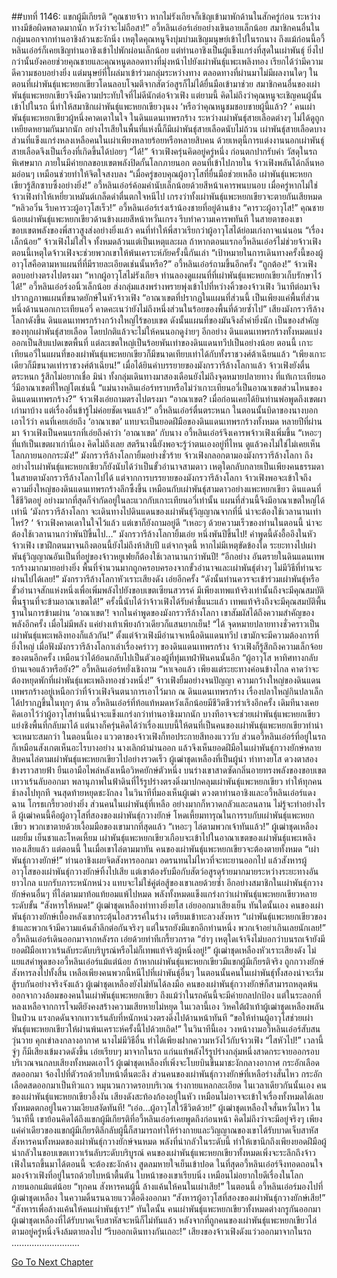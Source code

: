 ##บทที่ 1146: แขกผู้มีเกียรติ
“คุณชายจ้าว หากไม่รังเกียจก็เชิญเข้ามาพักด้านในสักครู่ก่อน ระหว่างทางมีข้อผิดพลาดมากนัก หวังว่าจะไม่ถือสา!”
อวี้หลินเอ๋อร์เอ่ยอย่างเขินอายเล็กน้อย
สมาชิกคนอื่นในกลุ่มนอกจากท่านอาชิงล้วนชะงักนิ่ง
เหตุใดคุณหนูจึงบุ่มบ่ามเชิญมนุษย์เข้าไปในรถนาง
ถึงแม้ก่อนนี้อวี้หลินเอ๋อร์ก็เคยเชิญท่านอาชิงเข้าไปพักผ่อนเล็กน้อย แต่ท่านอาชิงเป็นผู้แข็งแกร่งที่สุดในเผ่าพันธุ์ ยิ่งไปกว่านั้นยังคอยช่วยคุณชายและคุณหนูตลอดทางที่มุ่งหน้าไปยังเผ่าพันธุ์แพะเพลิงทอง เรียกได้ว่ามีความดีความชอบอย่างยิ่ง
แต่มนุษย์ที่โผล่มาเข้าร่วมกลุ่มระหว่างทาง ตลอดทางที่ผ่านมาไม่มีผลงานใดๆ ในตอนที่เผ่าพันธุ์แพะหยกเขียวโดนลอบโจมตีจากสัตว์อสูรก็ไม่ได้ยื่นมือเข้ามาช่วย
สมาชิกคนอื่นของเผ่าพันธุ์แพะหยกเขียวจึงมีความประทับใจที่ไม่ดีนักต่อจ้าวเฟิง
แต่ยามนี้ คิดไม่ถึงว่าคุณหนูจะเชิญคนผู้นั้นเข้าไปในรถ นี่ทำให้สมาชิกเผ่าพันธุ์แพะหยกเขียวงุนงง
‘หรือว่าคุณหนูชมชอบชายผู้นี้แล้ว? ‘
คนเผ่าพันธุ์แพะหยกเขียวผู้หนึ่งคาดเดาในใจ
ในดินแดนเทพรกร้าง ระหว่างเผ่าพันธุ์สายเลือดต่างๆ ไม่ได้ดูถูกเหยียดหยามกันมากนัก อย่างไรเสียในพื้นที่แห่งนี้ก็มีเผ่าพันธุ์สายเลือดนับไม่ถ้วน เผ่าพันธุ์สายเลือดบางส่วนที่แข็งแกร่งหลงเหลือคนในเผ่าเพียงหลายร้อยหรือหลายสิบคน ด้วยเหตุนี้การแต่งงานนอกเผ่าพันธุ์สายเลือดจึงเป็นเรื่องที่เกิดขึ้นได้บ่อยๆ
“ได้!”
จ้าวเฟิงครุ่นคิดอยู่ครู่หนึ่ง ก่อนตกปากรับคำ
วัสดุในรถพิเศษมาก ภายในมีค่ายกลขอบเขตพลังปิดกั้นโลกภายนอก
ตอนที่เข้าไปภายใน จ้าวเฟิงพลันได้กลิ่นหอมอ่อนๆ เหมือนช่วยทำให้จิตใจสงบลง
“เมื่อครู่ขอบคุณผู้อาวุโสที่ยื่นมือช่วยเหลือ เผ่าพันธุ์แพะหยกเขียวรู้สึกซาบซึ้งอย่างยิ่ง!”
อวี้หลินเอ๋อร์ค้อมคำนับเล็กน้อยด้วยสีหน้าเคารพนบนอบ
เมื่อครู่หากไม่ใช่จ้าวเฟิงทำให้เหยี่ยวเหมันต์เกล็ดดำตื่นตกใจหนีไป เกรงว่าทั้งเผ่าพันธุ์แพะหยกเขียวจะตายกันเสียหมด
“หลิวอวิ๋น รีบคารวะผู้อาวุโสเร็ว!”
อวี้หลินเอ๋อร์เร่งเร้าน้องชายที่อยู่ด้านข้าง
“คารวะผู้อาวุโส!”
คุณชายน้อยเผ่าพันธุ์แพะหยกเขียวด้านข้างเผยสีหน้าหวั่นเกรง รีบทำความเคารพทันที
ในสายตาของเขา ขอบเขตพลังของพี่สาวสูงส่งอย่างยิ่งแล้ว คนที่ทำให้พี่สาวเรียกว่าผู้อาวุโสได้ย่อมเก่งกาจแน่นอน
“เรื่องเล็กน้อย”
จ้าวเฟิงไม่ใส่ใจ
ทั้งหมดล้วนแต่เป็นเหตุและผล ถ้าหากตอนแรกอวี้หลินเอ๋อร์ไม่ช่วยจ้าวเฟิง ตอนนี้เหตุใดจ้าวเฟิงจะช่วยพวกเขาให้พ้นเคราะห์ภัยครั้งนี้กันเล่า
“เป้าหมายในการเดินทางครั้งนี้ของผู้อาวุโสคือตามหาแผนที่ที่มีรายละเอียดเช่นนั้นหรือ?”
อวี้หลินเอ๋อร์ถามขึ้นอีกครั้ง
“ถูกต้อง!”
จ้าวเฟิงตอบอย่างตรงไปตรงมา
“หากผู้อาวุโสไม่รังเกียจ ท่านลองดูแผนที่ที่เผ่าพันธุ์แพะหยกเขียวเก็บรักษาไว้ได้!”
อวี้หลินเอ๋อร์งอนิ้วเล็กน้อย ส่งกลุ่มแสงพร่างพรายพุ่งเข้าไปที่หว่างคิ้วของจ้าวเฟิง
วินาทีต่อมาจึงปรากฏภาพแผนที่ขนาดยักษ์ในหัวจ้าวเฟิง
“อาณาเขตที่ปรากฏในแผนที่ส่วนนี้ เป็นเพียงแค่พื้นที่ส่วนหนึ่งด้านนอกเกาะเทียนอวี่ คาดคะเนว่ายังไม่ถึงหนึ่งส่วนในร้อยของพื้นที่ด้วยซ้ำไป”
เสียงมังกรวารีล้างโลกาดังขึ้น
ดินแดนเทพรกร้างกว้างใหญ่ไร้ขอบเขต ดังนั้นแผนที่ของมันจึงล้ำค่ายิ่งนัก เป็นของสำคัญของทุกเผ่าพันธุ์สายเลือด โดยปกติแล้วจะไม่ให้คนนอกดูง่ายๆ
อีกอย่าง ดินแดนเทพรกร้างทั้งหมดแบ่งออกเป็นสิบแปดเขตพื้นที่ แต่ละเขตใหญ่เป็นร้อยพันเท่าของดินแดนทวีปเป็นอย่างน้อย
ตอนนี้ เกาะเทียนอวี่ในแผนที่ของเผ่าพันธุ์แพะหยกเขียวก็มีขนาดเทียบเท่าได้กับทั้งราชวงศ์ต้าเฉียนแล้ว
“เพียงเกาะเดียวก็มีขนาดเท่าราชวงศ์ต้าเฉียน!”
เมื่อได้ยินคำบรรยายของมังกรวารีล้างโลกาแล้ว จ้าวเฟิงยังตื่นตระหนก รู้สึกไม่อยากเชื่อ
มิน่า ทั้งกลุ่มเดินทางมาสองเดือนยังไม่ถึงจุดหมายปลายทาง ที่แท้เกาะเทียนอวี่มีอาณาเขตที่ใหญ่โตเช่นนี้
“แม่นางหลินเอ๋อร์ทราบหรือไม่ว่าเกาะเทียนอวี่เป็นอาณาเขตส่วนไหนของดินแดนเทพรกร้าง?”
จ้าวเฟิงเอ่ยถามตรงไปตรงมา
“อาณาเขต? เมื่อก่อนเคยได้ยินท่านพ่อพูดถึงเขตผาเก่ามาบ้าง แต่เรื่องอื่นข้ารู้ไม่ค่อยชัดเจนแล้ว!”
อวี้หลินเอ๋อร์ตื่นตระหนก
ในตอนนั้นบิดาของนางบอกเอาไว้ว่า คนที่เคยเอ่ยถึง ‘อาณาเขต’ แทบจะเป็นยอดฝีมือของดินแดนเทพรกร้างทั้งหมด
หลายปีที่ผ่านมา จ้าวเฟิงเป็นคนแรกที่เอ่ยถึงคำว่า ‘อาณาเขต’ กับนาง อวี้หลินเอ๋อร์จึงเคารพจ้าวเฟิงเพิ่มขึ้น
“เหอะๆ ที่แท้เป็นเขตผาเก่านี่เอง คิดไม่ถึงเลย สตรีนางนี้ยังพอจะรู้ว่าตนเองอยู่ที่ไหน ดูแล้วคงไม่ใช่ไม่เคยเห็นโลกภายนอกกระมัง!”
มังกรวารีล้างโลกายิ้มอย่างชั่วร้าย
จ้าวเฟิงกลอกตามองมังกรวารีล้างโลกา ถึงอย่างไรเผ่าพันธุ์แพะหยกเขียวก็ยังนับได้ว่าเป็นขั้วอำนาจสามดาว เหตุใดกลับกลายเป็นเพียงคนธรรมดาในสายตามังกรวารีล้างโลกาไปได้
แต่จากการบรรยายของมังกรวารีล้างโลกา จ้าวเฟิงพอจะเข้าใจถึงความยิ่งใหญ่ของดินแดนเทพรกร้างลึกซึ้งขึ้น
เหมือนกับเผ่าพันธุ์สามดาวอย่างแพะหยกเขียว ดินแดนที่ใช้ชีวิตอยู่ อย่างมากที่สุดก็จำกัดอยู่ในละแวกกับเกาะเทียนอวี่เท่านั้น แผนที่ส่วนนี้จึงมีอาณาเขตใหญ่ได้เท่านี
‘มังกรวารีล้างโลกา จะเดินทางไปดินแดนของเผ่าพันธุ์วิญญาณจากที่นี่ น่าจะต้องใช้เวลานานเท่าไหร่? ‘
จ้าวเฟิงคาดเดาในใจไว้แล้ว แต่เขาก็ยังถามอยู่ดี
“เหอะๆ ด้วยความเร็วของท่านในตอนนี้ น่าจะต้องใช้เวลานานกว่าพันปีขึ้นไป…”
มังกรวารีล้างโลกายิ้มเอ่ย
หนึ่งพันปีขึ้นไป!
คำพูดนี้ดังอื้ออึงในหัวจ้าวเฟิง
เขาฝึกตนมาจนถึงตอนนี้ยังไม่ถึงห้าสิบปี แต่จากจุดนี้ หากไม่มีเหตุขัดข้องใด ระยะทางไปเผ่าพันธุ์วิญญาณอันเป็นที่อยู่ของจ้าวหยูเฟยก็ต้องใช้เวลานานกว่าพันปี!
“อีกอย่าง อันตรายในดินแดนเทพรกร้างมากมายอย่างยิ่ง พื้นที่จำนวนมากถูกครอบครองจากขั้วอำนาจและเผ่าพันธุ์ต่างๆ ไม่มีวิธีที่ท่านจะผ่านไปได้เลย!”
มังกรวารีล้างโลกาหัวเราะเสียงดัง เอ่ยอีกครั้ง
“ดังนั้นท่านควรจะเข้าร่วมเผ่าพันธุ์หรือขั้วอำนาจสักแห่งหนึ่งเพื่อเพิ่มพลังไปยังขอบเขตเซียนสวรรค์ มีเพียงเทพแท้จริงเท่านั้นถึงจะมีคุณสมบัติพื้นฐานที่จะข้ามอาณาเขตได้!”
ครั้งนี้นับได้ว่าจ้าวเฟิงได้รับคำชี้แนะแล้ว
เทพแท้จริงถึงจะมีคุณสมบัติพื้นฐานในการข้ามผ่าน ‘อาณาเขต’!
จากในคำพูดของมังกรวารีล้างโลกา เขาสัมผัสได้ถึงความสำคัญของพลังอีกครั้ง เมื่อไม่มีพลัง แค่ย่างเท้าเพียงก้าวเดียวก็แสนยากเย็น!
“ได้ จุดหมายปลายทางชั่วคราวเป็นเผ่าพันธุ์แพะเพลิงทองก็แล้วกัน!”
ตั้งแต่จ้าวเฟิงมีอำนาจเหนือดินแดนทวีป เขามักจะมีความต้องการที่ยิ่งใหญ่
เมื่อฟังมังกรวารีล้างโลกาเล่าเรื่องคร่าวๆ ของดินแดนเทพรกร้าง จ้าวเฟิงก็รู้สึกถึงความเล็กจ้อยของตนอีกครั้ง เหมือนว่าได้ย้อนกลับไปเป็นตัวเองผู้ที่ทุ่มเทฝ่าฟันคนนั้นอีก
“ผู้อาวุโส หาทิศทางกลับบ้านเจอแล้วหรือยัง?”
อวี้หลินเอ๋อร์หยั่งเชิงถาม
“หาเจอแล้ว เพียงแต่ระยะทางค่อนข้างไกล คาดว่าจะต้องหยุดพักที่เผ่าพันธุ์แพะเพลิงทองช่วงหนึ่ง!”
จ้าวเฟิงยิ้มอย่างจนปัญญา
ความกว้างใหญ่ของดินแดนเทพรกร้างอยู่เหนือกว่าที่จ้าวเฟิงจินตนาการเอาไว้มาก ณ ดินแดนเทพรกร้าง เรื่องปลาใหญ่กินปลาเล็กได้ปรากฏขึ้นในทุกๆ ด้าน
อวี้หลินเอ๋อร์ที่ท้อแท้หมดหวังเล็กน้อยมีชีวิตชีวาร่าเริงอีกครั้ง
เดิมทีนางเคยคิดเอาไว้ว่าผู้อาวุโสท่านนี้น่าจะแข็งแกร่งกว่าท่านอาชิงมากนัก บางทีอาจจะช่วยเผ่าพันธุ์แพะหยกเขียวแย่งชิงพื้นที่กลับมาได้
แต่นางก็ครุ่นคิดได้ว่าเรื่องแบบนี้ให้ตนที่เป็นคนของเผ่าพันธุ์แพะหยกเขียวทำน่าจะเหมาะสมกว่า
ในตอนนี้เอง แววตาของจ้าวเฟิงก็ทอประกายสีทองแวววับ
ส่วนอวี้หลินเอ๋อร์ที่อยู่ในรถก็เหมือนสังเกตเห็นอะไรบางอย่าง
นางเลิกผ้าม่านออก แล้วจึงเห็นยอดฝีมือในเผ่าพันธุ์กวางยักษ์หลายสิบคนไล่ตามเผ่าพันธุ์แพะหยกเขียวไปอย่างรวดเร็ว
ผู้เฒ่าชุดเหลืองที่เป็นผู้นำ ท่าทางยโส ดวงตาสองข้างราวสายฟ้า ยืนเอามือไพล่หลังเหนือวิหคยักษ์ตัวหนึ่ง
บนร่างเขาสาดซัดกลิ่นอายทรงพลังของขอบเขตเทวาเร้นลับออกมา พลานุภาพในฟ้าดินที่ไร้รูปร่างตรงดิ่งมาปกคลุมเผ่าพันธุ์แพะหยกเขียว ทำให้ทุกคนช้าลงไปทุกที จนสุดท้ายหยุดชะงักลง
ในวินาทีที่มองเห็นผู้เฒ่า ดวงตาท่านอาชิงและอวี้หลินเอ๋อร์แดงฉาน โกรธเกรี้ยวอย่างยิ่ง
ส่วนคนในเผ่าพันธุ์ที่เหลือ อย่างมากก็หวาดกลัวและลนลาน ไม่รู้จะทำอย่างไรดี
ผู้เฒ่าคนนี้คือผู้อาวุโสที่สองของเผ่าพันธุ์กวางยักษ์ โหดเหี้ยมทารุณในการรบกับเผ่าพันธุ์แพะหยกเขียว พวกเขาตายด้วยเงื้อมมือของเขามากที่สุดแล้ว
“เหอะๆ ไล่ตามพวกเจ้าทันแล้ว!”
ผู้เฒ่าชุดเหลืองเผยยิ้ม เย็นชาและโหดเหี้ยม
เผ่าพันธุ์แพะหยกเขียวเกือบจะเข้าไปในอาณาเขตของเผ่าพันธุ์แพะเพลิงทองเสียแล้ว
แต่ตอนนี้ ในเมื่อเขาไล่ตามมาทัน คนของเผ่าพันธุ์แพะหยกเขียวจะต้องตายทั้งหมด
“เผ่าพันธุ์กวางยักษ์!”
ท่านอาชิงเผยจิตสังหารออกมา อดรนทนไม่ไหวที่จะทะยานออกไป แล้วสังหารผู้อาวุโสของเผ่าพันธุ์กวางยักษ์ทิ้งไปเสีย
แต่เขาต้องรับมือกับสัตว์อสูรดุร้ายมากมายระหว่างระยะทางอันยาวไกล แบกรับภาระหนักหน่วง แทบจะไม่ใช่คู่ต่อสู้ของเขาเลยด้วยซ้ำ
อีกอย่างสมาชิกในเผ่าพันธุ์กวางยักษ์คนอื่นๆ ที่ไล่ตามมาท้อแท้ยอมแพ้ไปหมด พลังทั้งหมดแข็งแกร่งกว่าเผ่าพันธุ์แพะหยกเขียวหลายระดับขั้น
“สังหารให้หมด!”
ผู้เฒ่าชุดเหลืองท่าทางยิ่งยโส เอ่ยออกมาเสียงเย็น
ทันใดนั้นเอง คนของเผ่าพันธุ์กวางยักษ์เบื้องหลังเขากระตุ้นไอสวรรค์ในร่าง เตรียมเข้าทะลวงสังหาร
“เผ่าพันธุ์แพะหยกเขียวของข้าและพวกเจ้ามีความแค้นล้ำลึกต่อกันจริงๆ แต่ในรถยังมีแขกอีกท่านหนึ่ง พวกเจ้าอย่าเกินเลยนักเลย!”
อวี้หลินเอ๋อร์เดินออกมาจากหลังรถ เอ่ยด้วยท่าทีเกรี้ยวกราด
“ฮ่าๆ เหตุใดเจ้าจึงไม่บอกว่าบนรถเจ้ายังมียอดฝีมือเทวาเร้นลับระดับบริบูรณ์หรือไม่ก็เทพแท้จริงผู้หนึ่งอยู่!”
ผู้เฒ่าชุดเหลืองหัวเราะเสียงดัง ไม่แยแสคำพูดของอวี้หลินเอ๋อร์แม้แต่น้อย
ถ้าหากเผ่าพันธุ์แพะหยกเขียวมีแขกผู้มีเกียรติจริง ถูกกวางยักษ์สังหารลงไปทั้งสิ้น เหลือเพียงคนพวกนี้หนีไปที่เผ่าพันธุ์อื่นๆ
ในตอนนั้นคนในเผ่าพันธุ์ทั้งสองน่าจะเริ่มสู้รบกันอย่างจริงจังแล้ว
ผู้เฒ่าชุดเหลืองยังไม่ทันได้ลงมือ คนของเผ่าพันธุ์กวางยักษ์ก็สามารถหลุดพ้นออกจากวงล้อมของคนในเผ่าพันธุ์แพะหยกเขียว
ถึงแม้ว่าในรถคันนี้จะมีค่ายกลปกป้อง แต่ในระลอกที่หลงเหลือจากการโจมตียังคงสร้างความเสียหายไม่หยุด
ในเวลานี้เอง วิหคใต้ฝ่าเท้าผู้เฒ่าชุดเหลืองพลันปั่นป่วน แรงกดดันจากเทวาเร้นลับที่หนักหน่วงตรงดิ่งไปด้านหน้าทันที
“ขอให้ท่านผู้อาวุโสช่วยเผ่าพันธุ์แพะหยกเขียวให้ผ่านพ้นเคราะห์ครั้งนี้ไปด้วยเถิด!”
ในวินาทีนี้เอง วงหน้างามอวี้หลินเอ๋อร์สับสนวุ่นวาย คุกเข่าลงกลางอากาศ
นางไม่มีวิธีอื่น ทำได้เพียงฝากความหวังไว้กับจ้าวเฟิง
“ไสหัวไป!”
เวลานี้ จู่ๆ ก็มีเสียงเข้มงวดดังขึ้น เอ่ยเรียบๆ มาจากในรถ
แก่นแท้พลังไร้รูปร่างกลุ่มหนึ่งสาดกระจายออกรอบบริเวณจนกลบเสียงทั้งหมดเอาไว้
ผู้เฒ่าชุดเหลืองที่เพิ่งจะโบยบินขึ้นมาชะงักกลางอากาศ กระอักเลือดสดออกมา จ้องไปที่ตัวรถด้วยใบหน้าตื่นตะลึง
ส่วนคนของเผ่าพันธุ์กวางยักษ์ที่เหลือร่างสั่นไหว กระอักเลือดสดออกมาเป็นทิวแถว หมุนวนกวาดรอบบริเวณ ร่างกายแหลกละเอียด
ในเวลาเดียวกันนั้นเอง คนของเผ่าพันธุ์แพะหยกเขียวอึ้งงัน เสียงดังสะท้องก้องอยู่ในหัว เหมือนไม่อาจจะเข้าใจเรื่องทั้งหมดได้เลย
ทั้งหมดตกอยู่ในความเงียบสงัดทันที!
“เอ่อ…ผู้อาวุโสไว้ชีวิตด้วย!”
ผู้เฒ่าชุดเหลืองใจสั่นหวั่นไหว ในวินาทีนี้ เขาย้อนคิดได้ถึงแขกผู้มีเกียรติที่อวี้หลินเอ๋อร์เคยพูดถึงก่อนหน้า คิดไม่ถึงว่าจะมีอยู่จริงๆ
เพียงแค่คำเดียวของแขกผู้มีเกียรติลึกลับผู้นี้ก็สามารถทำให้ร่างกายและวิญญาณของเขาได้รับบาดเจ็บสาหัส สังหารคนทั้งหมดของเผ่าพันธุ์กวางยักษ์จนหมด
พลังที่น่ากลัวในระดับนี้ ทำให้เขานึกถึงเพียงยอดฝีมือผู้น่ากลัวในขอบเขตเทวาเร้นลับระดับบริบูรณ์
คนของเผ่าพันธุ์แพะหยกเขียวทั้งหมดเพิ่งจะระลึกถึงจ้าวเฟิงในรถขึ้นมาได้ตอนนี้ จะต้องชะงักค้าง สูดลมหายใจเย็นเข้าปอด
ในที่สุดอวี้หลินเอ๋อร์จึงทอดถอนใจ มองจ้าวเฟิงที่อยู่ในรถด้วยใบหน้าตื้นตัน ใบหน้าของเขาเรียบนิ่ง เหมือนไม่อยากใยดีเรื่องในโลกภายนอกแม้แต่น้อย
“ทุกคน สังหารคนผู้นี้ ล้างแค้นให้คนในเผ่าเสีย!”
ในตอนนี้ อวี้หลินเอ๋อร์มองไปที่ผู้เฒ่าชุดเหลือง ในความดิ้นรนฉายแววดื้อดึงออกมา
“สังหารผู้อาวุโสที่สองของเผ่าพันธุ์กวางยักษ์เสีย!”
“สังหารเพื่อล้างแค้นให้คนเผ่าพันธุ์เรา!”
ทันใดนั้น คนเผ่าพันธุ์แพะหยกเขียวทั้งหมดต่างกรูกันออกมา
ผู้เฒ่าชุดเหลืองที่ได้รับบาดเจ็บสาหัสจะหนีก็ไม่ทันแล้ว หลังจากที่ถูกคนของเผ่าพันธุ์แพะหยกเขียวไล่ตามอยู่ครู่หนึ่งจึงล้มตายลงไป
“รีบออกเดินทางกันเถอะ!”
เสียงของจ้าวเฟิงดังแว่วออกมาจากในรถ
...........................


[Go To Next Chapter]( ./3.md)